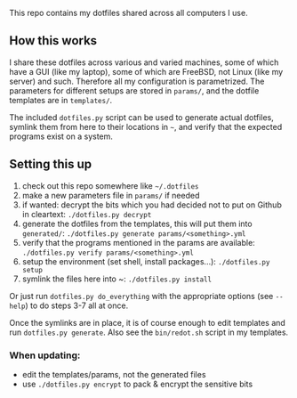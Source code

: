 This repo contains my dotfiles shared across all computers I use.

How this works
--------------

I share these dotfiles across various and varied machines, some of which have a GUI (like my laptop), some of which are FreeBSD, not Linux (like my server) and such. Therefore all my configuration is parametrized. The parameters for different setups are stored in `params/`, and the dotfile templates are in `templates/`.

The included `dotfiles.py` script can be used to generate actual dotfiles, symlink them from here to their locations in `~`, and verify that the expected programs exist on a system.

Setting this up
---------------

1. check out this repo somewhere like `~/.dotfiles`
2. make a new parameters file in `params/` if needed
3. if wanted: decrypt the bits which you had decided not to put on Github in cleartext:
  `./dotfiles.py decrypt`
4. generate the dotfiles from the templates, this will put them into `generated/`:
  `./dotfiles.py generate params/<something>.yml`
5. verify that the programs mentioned in the params are available:
  `./dotfiles.py verify params/<something>.yml`
6. setup the environment (set shell, install packages...):
  `./dotfiles.py setup`
7. symlink the files here into ~:
  `./dotfiles.py install`

Or just run `dotfiles.py do_everything` with the appropriate options (see `--help`) to do steps 3-7 all at once.

Once the symlinks are in place, it is of course enough to edit templates and run `dotfiles.py generate`. Also see the `bin/redot.sh` script in my templates.

### When updating:

- edit the templates/params, not the generated files
- use `./dotfiles.py encrypt` to pack & encrypt the sensitive bits
